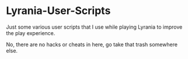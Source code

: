 # Lyrania-User-Scripts
 Just some various user scripts that I use while playing Lyrania to improve the play experience. 

 No, there are no hacks or cheats in here, go take that trash somewhere else.
